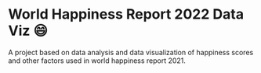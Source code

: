 # World Happiness Report 2022 Data Viz :smile: 
A project based on data analysis and data visualization of happiness scores and other factors used in world happiness report 2021.  
